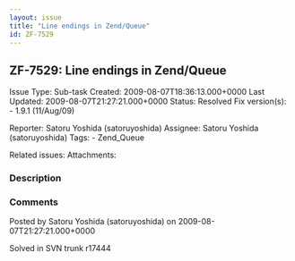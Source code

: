 ```yaml
---
layout: issue
title: "Line endings in Zend/Queue"
id: ZF-7529
---
```


ZF-7529: Line endings in Zend/Queue
-----------------------------------

 Issue Type: Sub-task Created: 2009-08-07T18:36:13.000+0000 Last Updated: 2009-08-07T21:27:21.000+0000 Status: Resolved Fix version(s): - 1.9.1 (11/Aug/09)
 
 Reporter:  Satoru Yoshida (satoruyoshida)  Assignee:  Satoru Yoshida (satoruyoshida)  Tags: - Zend\_Queue
 
 Related issues: 
 Attachments: 
### Description

 

 

### Comments

Posted by Satoru Yoshida (satoruyoshida) on 2009-08-07T21:27:21.000+0000

Solved in SVN trunk r17444

 

 